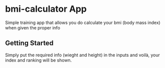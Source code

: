 # bmi-calculator App

Simple training app that allows you do calculate your bmi (body mass index) when given the proper info

## Getting Started

Simply put the required info (wieght and height) in the inputs and voilà, your index and ranking will be shown.
